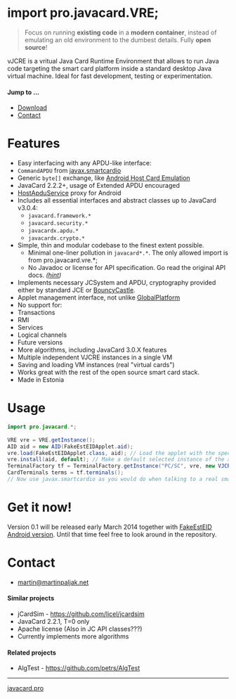 # import pro.javacard.VRE;
> Focus on running **existing code** in a **modern container**, instead of emulating an old environment to the dumbest details. Fully **open source**!

vJCRE is a vritual Java Card Runtime Environment that allows to run Java code targeting the smart card platform inside a standard desktop Java virtual machine. Ideal for fast development, testing or experimentation.

#### Jump to ...
 * [Download](#get-it-now)
 * [Contact](#contact)

# Features
* Easy interfacing with any APDU-like interface:
 * `CommandAPDU` from [javax.smartcardio](http://docs.oracle.com/javase/7/docs/jre/api/security/smartcardio/spec/javax/smartcardio/package-summary.html)
 * Generic `byte[]` exchange, like [Android Host Card Emulation](http://developer.android.com/guide/topics/connectivity/nfc/hce.html)
* JavaCard 2.2.2+, usage of Extended APDU encouraged
* [HostApduService](https://developer.android.com/reference/android/nfc/cardemulation/HostApduService.html) proxy for Android
* Includes all essential interfaces and abstract classes up to JavaCard v3.0.4:
  * `javacard.framework.*`
  * `javacard.security.*`
  * `javacardx.apdu.*`
  * `javacardx.crypto.*`
* Simple, thin and modular codebase to the finest extent possible.
  * Minimal one-liner pollution in `javacard*.*`. The only allowed import is from pro.javacard.vre.*;
  * No Javadoc or license for API specification. Go read the original API docs. *([hint](http://www.win.tue.nl/pinpasjc/docs/apis/jc222/overview-summary.html))*
* Implements necessary JCSystem and APDU, cryptography provided either by standard JCE or [BouncyCastle](http://bouncycastle.org/java.html).
* Applet management interface, not unlike [GlobalPlatform](https://github.com/martinpaljak/GlobalPlatform#globalplatform-from-openkms)
* No support for:
 * Transactions
 * RMI
 * Services
 * Logical channels
* Future versions
 * More algorithms, including JavaCard 3.0.X features
 * Multiple independent VJCRE instances in a single VM
 * Saving and loading VM instances (real "virtual cards")
* Works great with the rest of the open source smart card stack.
* Made in Estonia 

# Usage

```java
import pro.javacard.*;
        
VRE vre = VRE.getInstance();
AID aid = new AID(FakeEstEIDApplet.aid);
vre.load(FakeEstEIDApplet.class, aid); // Load the applet with the specified AID
vre.install(aid, default); // Make a default selected instance of the applet with same AID
TerminalFactory tf = TerminalFactory.getInstance("PC/SC", vre, new VJCREProvider());
CardTerminals terms = tf.terminals();
// Now use javax.smartcardio as you would do when talking to a real smart card
```

# Get it now!
Version 0.1 will be released early March 2014 together with [FakeEstEID](https://github.com/martinpaljak/AppletPlayground/wiki/FakeEstEID) [Android version](https://github.com/martinpaljak/mobiil-idkaart#mobile-id-as-esteid-over-nfc). Until that time feel free to look around in the repository.

# Contact
* martin@martinpaljak.net

#### Similar projects
* jCardSim - https://github.com/licel/jcardsim
 * JavaCard 2.2.1, T=0 only
 * Apache license (Also in JC API classes???)
 * Currently implements more algorithms

#### Related projects
* AlgTest - https://github.com/petrs/AlgTest

----
[javacard.pro](http://javacard.pro)
